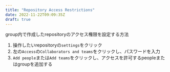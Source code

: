 ```yaml
---
title: "Repository Access Restrictions"
date: 2022-11-22T09:09:35Z
draft: true
---
```



group内で作成したrepositoryのアクセス権限を設定する方法

1. 操作したいrepositoryの`settings`をクリック
1. 左の`Access`の`Collaborators and teams`をクリックし、パスワードを入力
1. `Add people`または`Add teams`をクリックし、アクセスを許可するpeopleまたはgroupを追加する